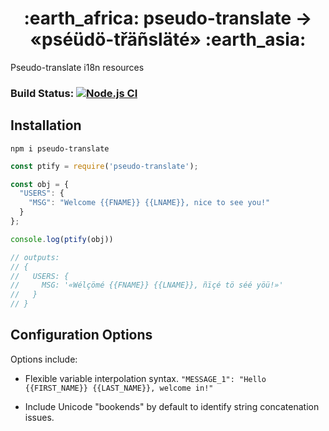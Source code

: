 <center><h1>
:earth_africa: pseudo-translate → «pséüdö-třäñsläté» :earth_asia:
</h1></center>

Pseudo-translate i18n resources

### Build Status: [![Node.js CI](https://github.com/rorsini/pseudo-translate-json/workflows/Node.js%20CI/badge.svg)](https://github.com/rorsini/pseudo-translate-json/actions?query=workflow%3A%22Node.js+CI%22)

## Installation

`npm i pseudo-translate`

```javascript
const ptify = require('pseudo-translate');

const obj = {
  "USERS": {
    "MSG": "Welcome {{FNAME}} {{LNAME}}, nice to see you!"
  }
};

console.log(ptify(obj))

// outputs:
// {
//   USERS: {
//     MSG: '«Wélçömé {{FNAME}} {{LNAME}}, ñïçé tö séé yöü!»'
//   }
// }
```


## Configuration Options

Options include:

* Flexible variable interpolation syntax. `"MESSAGE_1": "Hello {{FIRST_NAME}} {{LAST_NAME}}, welcome in!"`

* Include Unicode "bookends" by default to identify string concatenation issues.



